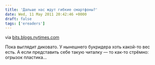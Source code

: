 ```yaml
---
title: 'Дальше нас ждут гибкие смартфоны?'
date: Wed, 11 May 2011 20:42:46 +0000
draft: false
tags: ['ereaders']
---
```


via [bits.blogs.nytimes.com](http://bits.blogs.nytimes.com/2011/05/11/next-up-in-technology-paper-computers/?smid=tw-nytimesbits&seid=auto)

Пока выглядит диковато. У нынешнего букридера хоть какой-то вес есть. А если представить себе такую читалку — то как-то стрёмно: огрызок пластика…